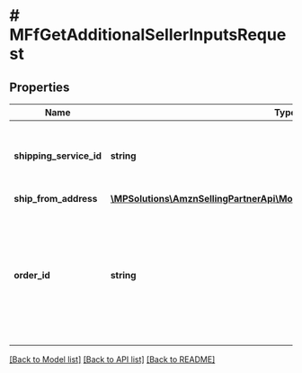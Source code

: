 # # MFfGetAdditionalSellerInputsRequest

## Properties

Name | Type | Description | Notes
------------ | ------------- | ------------- | -------------
**shipping_service_id** | **string** | An Amazon-defined shipping service identifier. |
**ship_from_address** | [**\MPSolutions\AmznSellingPartnerApi\Models\MerchantFulfillment\MFfAddress**](MFfAddress.md) |  |
**order_id** | **string** | An Amazon-defined order identifier, in 3-7-7 format. &lt;br&gt;**Pattern** : &#x60;[0-9A-Z]{3}-[0-9]{7}-[0-9]{7}&#x60;. |

[[Back to Model list]](../../README.md#models) [[Back to API list]](../../README.md#endpoints) [[Back to README]](../../README.md)
